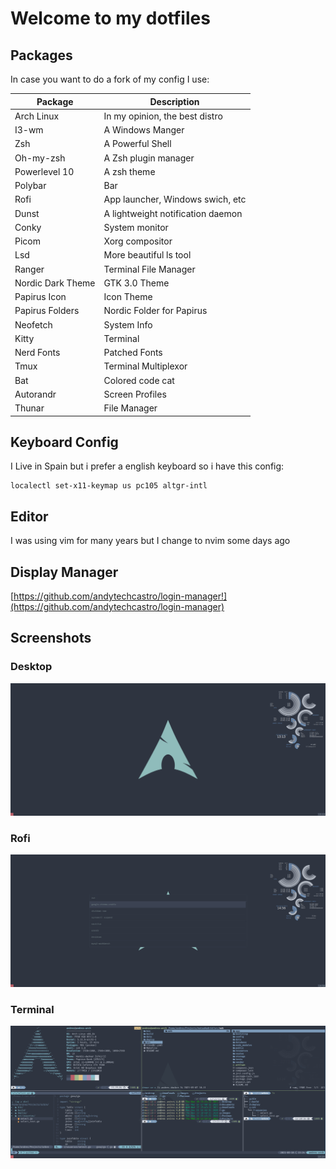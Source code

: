# Welcome to my dotfiles

## Packages

In case you want to do a fork of my config I use:

| Package           | Description                       |
|-------------------|-----------------------------------|
| Arch Linux        | In my opinion, the best distro    | 
| I3-wm             | A Windows Manger                  |
| Zsh               | A Powerful Shell                  |
| Oh-my-zsh         | A Zsh plugin manager              |
| Powerlevel 10     | A zsh theme                       |
| Polybar           | Bar                               |
| Rofi              | App launcher, Windows swich, etc  |
| Dunst             | A lightweight notification daemon |
| Conky             | System monitor                    |
| Picom             | Xorg compositor                   |
| Lsd               | More beautiful ls tool            |
| Ranger            | Terminal File Manager             |
| Nordic Dark Theme | GTK 3.0 Theme                     | 
| Papirus Icon      | Icon Theme                        | 
| Papirus Folders   | Nordic Folder for Papirus         | 
| Neofetch          | System Info                       | 
| Kitty             | Terminal                          |
| Nerd Fonts        | Patched Fonts                     |
| Tmux              | Terminal Multiplexor              |
| Bat               | Colored code cat                  |
| Autorandr         | Screen Profiles                   |
| Thunar            | File Manager                      |

## Keyboard Config
I Live in Spain but i prefer a english keyboard so i have this config:

```
localectl set-x11-keymap us pc105 altgr-intl
```

## Editor
I was using vim for many years but I change to nvim some days ago

## Display Manager
[https://github.com/andytechcastro/login-manager!](https://github.com/andytechcastro/login-manager)

## Screenshots

### Desktop

![Desktop](.images/desktop.png)

### Rofi

![Rofi](.images/rofi.png)

### Terminal

![Terminal](.images/terminal.png)
